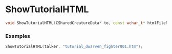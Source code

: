 # ShowTutorialHTML
```cpp - C++
void ShowTutorialHTML(CSharedCreatureData* to, const wchar_t* htmlFileName);
```

### Examples
```cpp - C++
ShowTutorialHTML(talker, "tutorial_dwarven_fighter001.htm");
```
